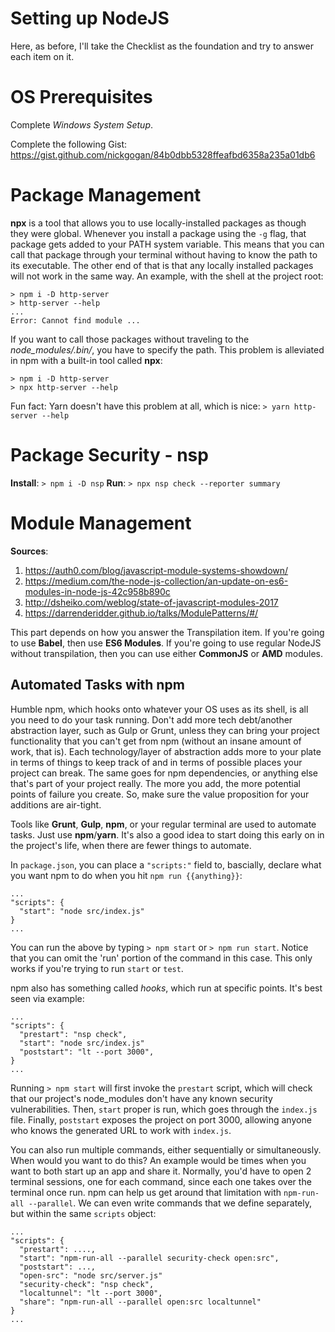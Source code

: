# Setting up NodeJS

Here, as before, I'll take the Checklist as the foundation and try to answer each item on it.

# OS Prerequisites

Complete _Windows System Setup_.

Complete the following Gist: https://gist.github.com/nickgogan/84b0dbb5328ffeafbd6358a235a01db6

# Package Management

**npx** is a tool that allows you to use locally-installed packages as though they were global. Whenever you install a package using the `-g` flag, that package gets added to your PATH system variable. This means that you can call that package through your terminal without having to know the path to its executable. The other end of that is that any locally installed packages will not work in the same way. An example, with the shell at the project root:

```
> npm i -D http-server
> http-server --help
...
Error: Cannot find module ...
```

If you want to call those packages without traveling to the _node_modules/.bin/_, you have to specify the path. This problem is alleviated in npm with a built-in tool called **npx**:

```
> npm i -D http-server
> npx http-server --help
```

Fun fact: Yarn doesn't have this problem at all, which is nice: `> yarn http-server --help`

# Package Security - nsp

**Install**: `> npm i -D nsp`
**Run**: `> npx nsp check --reporter summary`

# Module Management

**Sources**:

1. https://auth0.com/blog/javascript-module-systems-showdown/
1. https://medium.com/the-node-js-collection/an-update-on-es6-modules-in-node-js-42c958b890c
1. http://dsheiko.com/weblog/state-of-javascript-modules-2017
1. https://darrenderidder.github.io/talks/ModulePatterns/#/

This part depends on how you answer the Transpilation item. If you're going to use **Babel**, then use **ES6 Modules**. If you're going to use regular NodeJS without transpilation, then you can use either **CommonJS** or **AMD** modules.

## Automated Tasks with npm

Humble npm, which hooks onto whatever your OS uses as its shell, is all you need to do your task running. Don't add more tech debt/another abstraction layer, such as Gulp or Grunt, unless they can bring your project functionality that you can't get from npm (without an insane amount of work, that is). Each technology/layer of abstraction adds more to your plate in terms of things to keep track of and in terms of possible places your project can break. The same goes for npm dependencies, or anything else that's part of your project really. The more you add, the more potential points of failure you create. So, make sure the value proposition for your additions are air-tight.

Tools like **Grunt**, **Gulp**, **npm**, or your regular terminal are used to automate tasks. Just use **npm**/**yarn**. It's also a good idea to start doing this early on in the project's life, when there are fewer things to automate.

In `package.json`, you can place a `"scripts:"` field to, bascially, declare what you want npm to do when you hit `npm run {{anything}}`:

```
...
"scripts": {
  "start": "node src/index.js"
}
...
```

You can run the above by typing `> npm start` or `> npm run start`. Notice that you can omit the 'run' portion of the command in this case. This only works if you're trying to run `start` or `test`.

npm also has something called _hooks_, which run at specific points. It's best seen via example:

```
...
"scripts": {
  "prestart": "nsp check",
  "start": "node src/index.js"
  "poststart": "lt --port 3000",
}
...
```

Running `> npm start` will first invoke the `prestart` script, which will check that our project's node_modules don't have any known security vulnerabilities. Then, `start` proper is run, which goes through the `index.js` file. Finally, `poststart` exposes the project on port 3000, allowing anyone who knows the generated URL to work with `index.js`.

You can also run multiple commands, either sequentially or simultaneously. When would you want to do this? An example would be times when you want to both start up an app and share it. Normally, you'd have to open 2 terminal sessions, one for each command, since each one takes over the terminal once run. npm can help us get around that limitation with `npm-run-all --parallel`. We can even write commands that we define separately, but within the same `scripts` object:

```
...
"scripts": {
  "prestart": ....,
  "start": "npm-run-all --parallel security-check open:src",
  "poststart": ...,
  "open-src": "node src/server.js"
  "security-check": "nsp check",
  "localtunnel": "lt --port 3000",
  "share": "npm-run-all --parallel open:src localtunnel"
}
...
```

